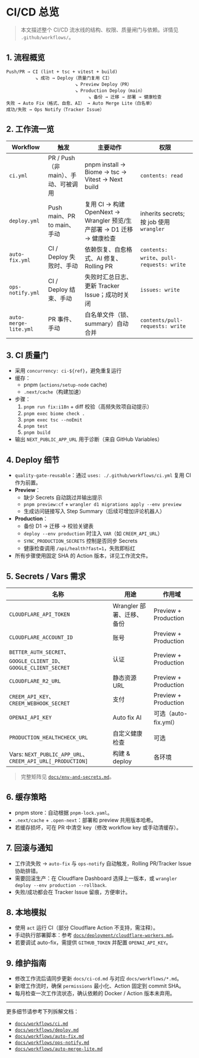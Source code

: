 # CI/CD 总览

> 本文描述整个 CI/CD 流水线的结构、权限、质量闸门与依赖。详情见 `.github/workflows/`。

## 1. 流程概览
```
Push/PR → CI (lint + tsc + vitest + build)
           ↘ 成功 → Deploy（质量门复用 CI）
                          ↘ Preview Deploy（PR）
                          ↘ Production Deploy（main）
                               ↘ 备份 → 迁移 → 部署 → 健康检查
失败 → Auto Fix（格式、自愈、AI） → Auto Merge Lite（白名单）
成功/失败 → Ops Notify（Tracker Issue）
```

## 2. 工作流一览
| Workflow | 触发 | 主要动作 | 权限 |
| --- | --- | --- | --- |
| `ci.yml` | PR / Push（非 main）、手动、可被调用 | pnpm install → Biome → tsc → Vitest → Next build | `contents: read` |
| `deploy.yml` | Push main、PR to main、手动 | 复用 CI → 构建 OpenNext → Wrangler 预览/生产部署 → D1 迁移 → 健康检查 | inherits secrets; 按 job 使用 `wrangler` |
| `auto-fix.yml` | CI / Deploy 失败时、手动 | 依赖恢复、自愈格式、AI 修复、Rolling PR | `contents: write`、`pull-requests: write` |
| `ops-notify.yml` | CI / Deploy 结束、手动 | 失败时汇总日志、更新 Tracker Issue；成功时关闭 | `issues: write` |
| `auto-merge-lite.yml` | PR 事件、手动 | 白名单文件（锁、summary）自动合并 | `contents/pull-requests: write` |

## 3. CI 质量门
- 采用 `concurrency: ci-${ref}`，避免重复运行
- 缓存：
  - pnpm (`actions/setup-node` cache)
  - `.next/cache`（构建加速）
- 步骤：
  1. `pnpm run fix:i18n` + diff 校验（高频失败项自动提示）
  2. `pnpm exec biome check .`
  3. `pnpm exec tsc --noEmit`
  4. `pnpm test`
  5. `pnpm build`
- 输出 `NEXT_PUBLIC_APP_URL` 用于诊断（来自 GitHub Variables）

## 4. Deploy 细节
- `quality-gate-reusable`：通过 `uses: ./.github/workflows/ci.yml` 复用 CI 作为前置。
- **Preview**：
  - 缺少 Secrets 自动跳过并输出提示
  - `pnpm preview:cf` + `wrangler d1 migrations apply --env preview`
  - 生成访问链接写入 Step Summary（后续可增加评论机器人）
- **Production**：
  - 备份 D1 → 迁移 → 校验关键表
  - `deploy --env production` 时注入 `VAR`（如 `CREEM_API_URL`）
  - `SYNC_PRODUCTION_SECRETS` 控制是否同步 Secrets
  - 健康检查调用 `/api/health?fast=1`，失败即标红
- 所有步骤使用固定 SHA 的 Action 版本，详见工作流文件。

## 5. Secrets / Vars 需求
| 名称 | 用途 | 作用域 |
| --- | --- | --- |
| `CLOUDFLARE_API_TOKEN` | Wrangler 部署、迁移、备份 | Preview + Production |
| `CLOUDFLARE_ACCOUNT_ID` | 账号 | Preview + Production |
| `BETTER_AUTH_SECRET`、`GOOGLE_CLIENT_ID`、`GOOGLE_CLIENT_SECRET` | 认证 | Preview + Production |
| `CLOUDFLARE_R2_URL` | 静态资源 URL | Preview + Production |
| `CREEM_API_KEY`、`CREEM_WEBHOOK_SECRET` | 支付 | Preview + Production |
| `OPENAI_API_KEY` | Auto fix AI | 可选（auto-fix.yml） |
| `PRODUCTION_HEALTHCHECK_URL` | 自定义健康检查 | 可选 |
| Vars: `NEXT_PUBLIC_APP_URL`、`CREEM_API_URL[_PRODUCTION]` | 构建 & deploy | 各环境 |

> 完整矩阵见 [`docs/env-and-secrets.md`](env-and-secrets.md)。

## 6. 缓存策略
- pnpm store：自动根据 `pnpm-lock.yaml`。
- `.next/cache` + `.open-next`：部署和 preview 共用版本哈希。
- 若缓存损坏，可在 PR 中清空 key（修改 workflow key 或手动清缓存）。

## 7. 回滚与通知
- 工作流失败 → `auto-fix` 与 `ops-notify` 自动触发，Rolling PR/Tracker Issue 协助排错。
- 需要回滚生产：在 Cloudflare Dashboard 选择上一版本，或 `wrangler deploy --env production --rollback`.
- 失败/成功都会在 Tracker Issue 留痕，方便审计。

## 8. 本地模拟
- 使用 `act` 运行 CI（部分 Cloudflare Action 不支持，需注释）。
- 手动执行部署脚本：参考 [`docs/deployment/cloudflare-workers.md`](deployment/cloudflare-workers.md)。
- 若要调试 auto-fix，需提供 `GITHUB_TOKEN` 并配置 `OPENAI_API_KEY`。

## 9. 维护指南
- 修改工作流后请同步更新 `docs/ci-cd.md` 与对应 `docs/workflows/*.md`。
- 新增工作流时，确保 `permissions` 最小化、Action 固定到 commit SHA。
- 每月检查一次工作流状态，确认依赖的 Docker / Action 版本未弃用。

---

更多细节请参考下列拆解文档：
- [`docs/workflows/ci.md`](workflows/ci.md)
- [`docs/workflows/deploy.md`](workflows/deploy.md)
- [`docs/workflows/auto-fix.md`](workflows/auto-fix.md)
- [`docs/workflows/ops-notify.md`](workflows/ops-notify.md)
- [`docs/workflows/auto-merge-lite.md`](workflows/auto-merge-lite.md)
